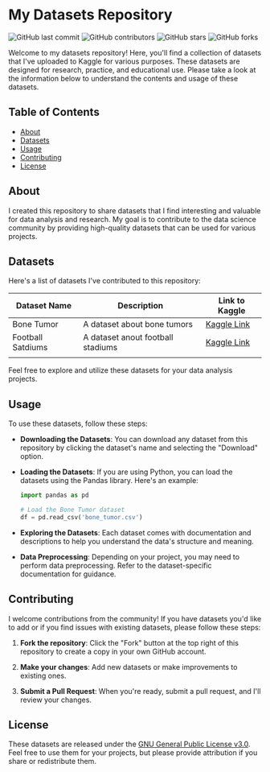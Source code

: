 # My Datasets Repository

![GitHub last commit](https://img.shields.io/github/last-commit/Antimonii/Datasets)
![GitHub contributors](https://img.shields.io/github/contributors/Antimonii/Datasets)
![GitHub stars](https://img.shields.io/github/stars/Antimonii/Datasets?style=social)
![GitHub forks](https://img.shields.io/github/forks/Antimonii/Datasets?style=social)

Welcome to my datasets repository! Here, you'll find a collection of datasets that I've uploaded to Kaggle for various purposes. These datasets are designed for research, practice, and educational use. Please take a look at the information below to understand the contents and usage of these datasets.

## Table of Contents

- [About](#about)
- [Datasets](#datasets)
- [Usage](#usage)
- [Contributing](#contributing)
- [License](#license)

## About

I created this repository to share datasets that I find interesting and valuable for data analysis and research. My goal is to contribute to the data science community by providing high-quality datasets that can be used for various projects.

## Datasets

Here's a list of datasets I've contributed to this repository:

| Dataset Name      | Description                                 | Link to Kaggle                   |
|-------------------|---------------------------------------------|----------------------------------|
| Bone Tumor        | A dataset about bone tumors                 |[Kaggle Link](https://www.kaggle.com/datasets/antimoni/bone-tumor)  |
| Football Satdiums | A dataset anout football stadiums           |[Kaggle Link](https://www.kaggle.com/datasets/antimoni/football-stadiums)                                  |
|                   |                                             |                                  |

Feel free to explore and utilize these datasets for your data analysis projects.

## Usage

To use these datasets, follow these steps:

- **Downloading the Datasets**: You can download any dataset from this repository by clicking the dataset's name and selecting the "Download" option.

- **Loading the Datasets**: If you are using Python, you can load the datasets using the Pandas library. Here's an example:

    ```python
    import pandas as pd

    # Load the Bone Tumor dataset
    df = pd.read_csv('bone_tumor.csv')
    ```

- **Exploring the Datasets**: Each dataset comes with documentation and descriptions to help you understand the data's structure and meaning.

- **Data Preprocessing**: Depending on your project, you may need to perform data preprocessing. Refer to the dataset-specific documentation for guidance.

## Contributing

I welcome contributions from the community! If you have datasets you'd like to add or if you find issues with existing datasets, please follow these steps:

1. **Fork the repository**: Click the "Fork" button at the top right of this repository to create a copy in your own GitHub account.

2. **Make your changes**: Add new datasets or make improvements to existing ones.

3. **Submit a Pull Request**: When you're ready, submit a pull request, and I'll review your changes.

## License

These datasets are released under the [GNU General Public License v3.0](LICENSE). Feel free to use them for your projects, but please provide attribution if you share or redistribute them.
